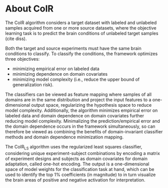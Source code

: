 # About CoIR

The CoIR algorithm considers a target dataset with labeled and unlabeled samples acquired from one or more source datasets, where the objective learning task is to predict the brain conditions of unlabeled target samples (cite diss). 

Both the target and source experiments must have the same brain conditions to classify. To classify the conditions, the framework optimizes three objectives:
- minimizing empirical error on labeled data
- minimizing dependence on domain covariates
- minimizing model complexity (i.e., reduce the upper bound of generalization risk). 

The classifiers can be viewed as feature mapping where samples of all domains are in the same distribution and project the input features to a one-dimensional output space, regularizing the hypothesis space to reduce model complexity. Additionally, the algorithm minimizes empirical error on labeled data and domain dependence on domain covariates further reducing model complexity. Minimalizing the prediction/empirical error and the domain dependence occurs in the framework simultaneously, so can therefore be viewed as combining the benefits of domain-invariant classifier methods and domain dependence minimization mapping.

The CoIR<sub>LS</sub> algorithm uses the regularized least squares classifier, considering unique experiment-subject combinations by encoding a matrix of experiment designs and subjects as domain covariates for domain adaptation, called one-hot encoding. The output is a one-dimensional space of model weights for the classification task at hand, which can be used to identify the top 1% coefficients (in magnitude) to in turn visualize the brain areas of positive and negative activation for interpretation. 